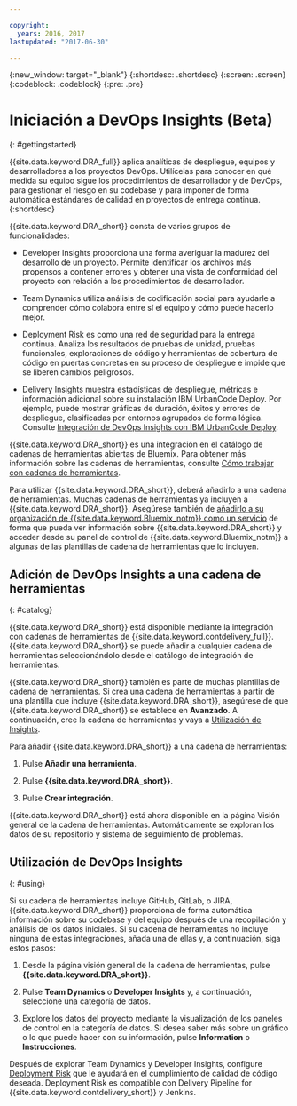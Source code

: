 ```yaml
---

copyright:
  years: 2016, 2017
lastupdated: "2017-06-30"

---
```


{:new_window: target="_blank"}
{:shortdesc: .shortdesc}
{:screen: .screen}
{:codeblock: .codeblock}
{:pre: .pre}

# Iniciación a DevOps Insights (Beta)
{: #gettingstarted}

{{site.data.keyword.DRA_full}} aplica analíticas de despliegue, equipos y desarrolladores a los proyectos DevOps. Utilícelas para conocer en qué medida su equipo sigue los procedimientos de desarrollador y de DevOps, para gestionar el riesgo en su codebase y para imponer de forma automática estándares de calidad en proyectos de entrega continua.
{:shortdesc}

{{site.data.keyword.DRA_short}} consta de varios grupos de funcionalidades:

   * Developer Insights proporciona una forma averiguar la madurez del desarrollo de un proyecto. Permite identificar los archivos más propensos a contener errores y obtener una vista de conformidad del proyecto con relación a los procedimientos de desarrollador.

   * Team Dynamics utiliza análisis de codificación social para ayudarle a comprender cómo colabora entre sí el equipo y cómo puede hacerlo mejor.

   * Deployment Risk es como una red de seguridad para la entrega continua. Analiza los resultados de pruebas de unidad, pruebas funcionales, exploraciones de código y herramientas de cobertura de código en puertas concretas en su proceso de despliegue e impide que se liberen cambios peligrosos.

   * Delivery Insights muestra estadísticas de despliegue, métricas e información adicional sobre su instalación IBM UrbanCode Deploy. Por ejemplo, puede mostrar gráficas de duración, éxitos y errores de despliegue, clasificadas por entornos agrupados de forma lógica. Consulte [Integración de DevOps Insights con IBM UrbanCode Deploy](/docs/services/DevOpsInsights/uc_insights_overview.html).

{{site.data.keyword.DRA_short}} es una integración en el catálogo de cadenas de herramientas abiertas de Bluemix. Para obtener más información sobre las cadenas de herramientas, consulte [Cómo trabajar con cadenas de herramientas](/docs/services/ContinuousDelivery/toolchains_working.html).

Para utilizar {{site.data.keyword.DRA_short}}, deberá añadirlo a una cadena de herramientas. Muchas cadenas de herramientas ya incluyen a {{site.data.keyword.DRA_short}}. Asegúrese también de [añadirlo a su organización de {{site.data.keyword.Bluemix_notm}} como un servicio](/docs/services/reqnsi.html) de forma que pueda ver información sobre {{site.data.keyword.DRA_short}} y acceder desde su panel de control de {{site.data.keyword.Bluemix_notm}} a algunas de las plantillas de cadena de herramientas que lo incluyen.  

## Adición de DevOps Insights a una cadena de herramientas
{: #catalog}

{{site.data.keyword.DRA_short}} está disponible mediante la integración con cadenas de herramientas de {{site.data.keyword.contdelivery_full}}. {{site.data.keyword.DRA_short}} se puede añadir a cualquier cadena de herramientas seleccionándolo desde el catálogo de integración de herramientas.

{{site.data.keyword.DRA_short}} también es parte de muchas plantillas de cadena de herramientas. Si crea una cadena de herramientas a partir de una plantilla que incluye {{site.data.keyword.DRA_short}}, asegúrese de que {{site.data.keyword.DRA_short}} se establece en **Avanzado**. A continuación, cree la cadena de herramientas y vaya a [Utilización de Insights](/docs/services/DevOpsInsights/index.html#using).

Para añadir {{site.data.keyword.DRA_short}} a una cadena de herramientas:

1. Pulse **Añadir una herramienta**.

2. Pulse **{{site.data.keyword.DRA_short}}**.

3. Pulse **Crear integración**.

{{site.data.keyword.DRA_short}} está ahora disponible en la página Visión general de la cadena de herramientas. Automáticamente se exploran los datos de su repositorio y sistema de seguimiento de problemas. 

## Utilización de DevOps Insights
{: #using}

Si su cadena de herramientas incluye GitHub, GitLab, o JIRA, {{site.data.keyword.DRA_short}} proporciona de forma automática información sobre su codebase y del equipo después de una recopilación y análisis de los datos iniciales. Si su cadena de herramientas no incluye ninguna de estas integraciones, añada una de ellas y, a continuación, siga estos pasos:

1. Desde la página visión general de la cadena de herramientas, pulse **{{site.data.keyword.DRA_short}}**.

2. Pulse **Team Dynamics** o **Developer Insights** y, a continuación, seleccione una categoría de datos. 

3. Explore los datos del proyecto mediante la visualización de los paneles de control en la categoría de datos. Si desea saber más sobre un gráfico o lo que puede hacer con su información, pulse **Information** o **Instrucciones**.

Después de explorar Team Dynamics y Developer Insights, configure [Deployment Risk](/docs/services/DevOpsInsights/about_risk.html) que le ayudará en el cumplimiento de calidad de código deseada. Deployment Risk es compatible con Delivery Pipeline for {{site.data.keyword.contdelivery_short}} y Jenkins.

